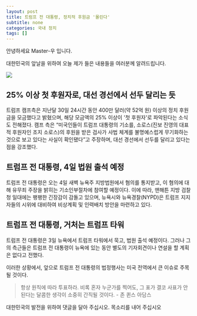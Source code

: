 ```yaml
---
layout: post
title: 트럼프 전 대통령, 정치적 후원금 '몰린다'
subtitle: none
categories: 국내 정치
tags: []
---
```


안녕하세요 Master-우 입니다.

대한민국의 앞날을 위하여 오늘 제가 들은 내용들을 여러분께 알려드립니다.




![](https://source.unsplash.com/800x450/?luxury)

##  25% 이상 첫 후원자로, 대선 경선에서 선두 달리는 듯
트럼프 캠프측은 지난달 30일 24시간 동안 400만 달러(약 52억 원) 이상의 정치 후원금을 모금했다고 밝혔으며, 해당 모금액의 25% 이상이 '첫 후원자'로 파악된다는 소식도 전해졌다. 캠프 측은 “미국인들이 트럼프 대통령의 기소를, 소로스(진보 진영의 대표적 후원자인 조지 소로스)의 후원을 받은 검사가 사법 체계를 불명예스럽게 무기화하는 것으로 보고 있다는 사실이 확인됐다”고 주장하며, 대선 경선에서 선두를 달리고 있다는 점을 강조했다.

## 트럼프 전 대통령, 4일 법원 출석 예정
트럼프 전 대통령은 오는 4일 새벽 뉴욕주 지방법원에서 혐의를 통지받고, 이 혐의에 대해 유무죄 주장을 밝히는 기소인부절차에 참여할 예정이다. 이에 따라, 맨해튼 지방 검찰청 일대에는 팽팽한 긴장감이 감돌고 있으며, 뉴욕시와 뉴욕경찰(NYPD)은 트럼프 지지자들의 시위에 대비하여 비상계획 및 인력배치 방안을 마련하고 있다.

## 트럼프 전 대통령, 거처는 트럼프 타워
트럼프 전 대통령은 3일 뉴욕에서 트럼프 타워에서 묵고, 법원 출석 예정이다. 그러나 그의 측근들은 트럼프 전 대통령이 뉴욕에 있는 동안 별도의 기자회견이나 연설을 할 계획은 없다고 전했다.

이러한 상황에서, 앞으로 트럼프 전 대통령의 법정행사는 미국 전역에서 큰 이슈로 주목될 것이다.


> 항상 원칙에 따라 투표하라. 비록 혼자 누군가를 찍어도, 그 표가 결코 사표가 안 된다는 달콤한 생각이 소중히 간직될 것이다. - 존 퀸스 아담스

대한민국의 발전을 위하여 댓글을 달아 주십시오. 목소리를 내어 주십시오
